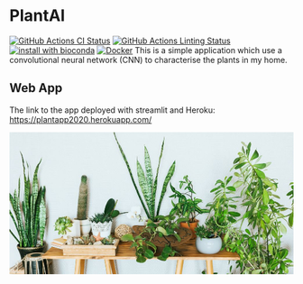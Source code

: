 # PlantAI
[![GitHub Actions CI Status](https://github.com/nf-core/splice/workflows/nf-core%20CI/badge.svg)](https://github.com/nf-core/splice/actions)
[![GitHub Actions Linting Status](https://github.com/nf-core/splice/workflows/nf-core%20linting/badge.svg)](https://github.com/nf-core/splice/actions)
[![install with bioconda](https://img.shields.io/badge/install%20with-bioconda-brightgreen.svg)](http://bioconda.github.io/)
[![Docker](https://img.shields.io/docker/automated/nfcore/splice.svg)](https://hub.docker.com/r/nfcore/splice)
This is a simple application which use a convolutional neural network (CNN) to characterise the plants in my home.
## Web App
The link to the app deployed with streamlit and Heroku:
https://plantapp2020.herokuapp.com/
<p align="center">
  <img src="plants.jpg">
</p>
